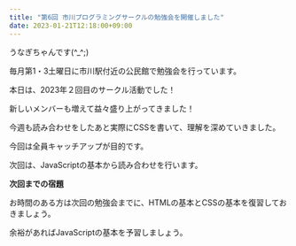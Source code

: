 ```yaml
---
title: "第6回 市川プログラミングサークルの勉強会を開催しました"
date: 2023-01-21T12:18:00+09:00
---
```


<p>うなぎちゃんです(^_^;)</p>
<p>毎月第1・3土曜日に市川駅付近の公民館で勉強会を行っています。</p>
<p>本日は、2023年２回目のサークル活動でした！</p>
<p>新しいメンバーも増えて益々盛り上がってきました！</p>
<p>今週も読み合わせをしたあと実際にCSSを書いて、理解を深めていきました。</p>
<p>今回は全員キャッチアップが目的です。</p>
<p>次回は、JavaScriptの基本から読み合わせを行います。</p>
<p></p>
<p></p>
<p><strong>次回までの宿題</strong></p>
<p>お時間のある方は次回の勉強会までに、HTMLの基本とCSSの基本を復習しておきましょう。</p>
<p>余裕があればJavaScriptの基本を予習しましょう。</p>
